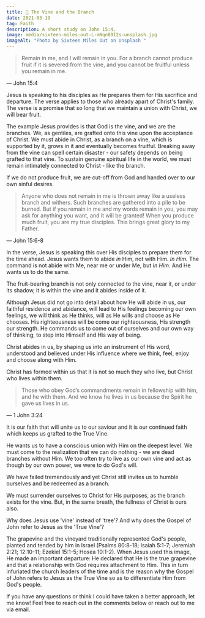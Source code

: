 ```yaml
---
title: 🌿 The Vine and the Branch
date: 2021-03-19
tag: Faith
description: A short study on John 15:4.
image: media/sixteen-miles-out-L-mNqn89I2s-unsplash.jpg
imageAlt: "Photo by Sixteen Miles Out on Unsplash "
---
```

> Remain in me, and I will remain in you. For a branch cannot produce fruit if it is severed from the vine, and you cannot be fruitful unless you remain in me.

— John 15:4

Jesus is speaking to his disciples as He prepares them for His sacrifice and departure. The verse applies to those who already apart of Christ's family. The verse is a promise that so long that we maintain a union with Christ, we will bear fruit.

The example Jesus provides is that God is the vine, and we are the branches. We, as gentiles, are grafted onto this vine upon the acceptance of Christ. We must abide in Christ, as a branch on a vine, which is supported by it, grows in it and eventually becomes fruitful. Breaking away from the vine can spell certain disaster - our safety depends on being grafted to that vine. To sustain genuine spiritual life in the world, we must remain intimately connected to Christ - like the branch.

If we do not produce fruit, we are cut-off from God and handed over to our own sinful desires.

> Anyone who does not remain in me is thrown away like a useless branch and withers. Such branches are gathered into a pile to be burned. But if you remain in me and my words remain in you, you may ask for anything you want, and it will be granted! When you produce much fruit, you are my true disciples. This brings great glory to my Father.

— John 15:6-8

In the verse, Jesus is speaking this over His disciples to prepare them for the time ahead. Jesus wants them to abide _in_ Him, not with Him. _In Him._ The command is not abide with Me, near me or under Me, but _In Him._ And He wants us to do the same.

The fruit-bearing branch is not only connected to the vine, near it, or under its shadow, it is within the vine and it abides inside of it.

Although Jesus did not go into detail about how He will abide in us, our faithful residence and abidance, will lead to His feelings becoming our own feelings, we will think as He thinks, will as He wills and choose as He chooses. His righteousness will be come our righteousness, His strength our strength. He commands us to come out of ourselves and our own way of thinking, to step into Himself and His way of being.

Christ abides in us, by shaping us into an instrument of His word, understood and believed under His influence where we think, feel, enjoy and choose along with Him.

Christ has formed within us that it is not so much they who live, but Christ who lives within them.

> Those who obey God’s commandments remain in fellowship with him, and he with them. And we know he lives in us because the Spirit he gave us lives in us.

— 1 John 3:24

It is our faith that will unite us to our saviour and it is our continued faith which keeps us grafted to the True Vine.

He wants us to have a conscious union with Him on the deepest level. We must come to the realization that we can do nothing - we are dead branches without Him. We too often try to live as our own vine and act as though by our own power, we were to do God's will.

We have failed tremendously and yet Christ still invites us to humble ourselves and be redeemed as a branch.

We must surrender ourselves to Christ for His purposes, as the branch exists for the vine. But, in the same breath, the fullness of Christ is ours also.

Why does Jesus use 'vine' instead of 'tree'? And why does the Gospel of John refer to Jesus as the 'True Vine'?

The grapevine and the vineyard traditionally represented God's people, planted and tended by him in Israel (Psalms 80:8-18; Isaiah 5:1-7; Jeremiah 2:21; 12:10-11; Ezekiel 15:1-5; Hosea 10:1-2). When Jesus used this image, He made an important departure: He declared that He is the true grapevine and that a relationship with God requires attachment to Him. This in turn infuriated the church leaders of the time and is the reason why the Gospel of John refers to Jesus as the True Vine so as to differentiate Him from God's people.

If you have any questions or think I could have taken a better approach, let me know! Feel free to reach out in the comments below or reach out to me via email.